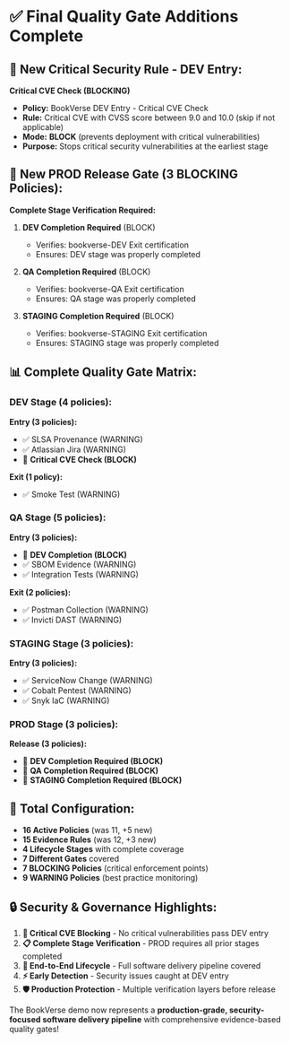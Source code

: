 # ✅ Final Quality Gate Additions Complete

## 🚨 New Critical Security Rule - DEV Entry:
**Critical CVE Check (BLOCKING)**
- **Policy:** BookVerse DEV Entry - Critical CVE Check
- **Rule:** Critical CVE with CVSS score between 9.0 and 10.0 (skip if not applicable) 
- **Mode:** **BLOCK** (prevents deployment with critical vulnerabilities)
- **Purpose:** Stops critical security vulnerabilities at the earliest stage

## 🏁 New PROD Release Gate (3 BLOCKING Policies):
**Complete Stage Verification Required:**

1. **DEV Completion Required** (BLOCK)
   - Verifies: bookverse-DEV Exit certification
   - Ensures: DEV stage was properly completed

2. **QA Completion Required** (BLOCK)  
   - Verifies: bookverse-QA Exit certification
   - Ensures: QA stage was properly completed

3. **STAGING Completion Required** (BLOCK)
   - Verifies: bookverse-STAGING Exit certification  
   - Ensures: STAGING stage was properly completed

## 📊 Complete Quality Gate Matrix:

### DEV Stage (4 policies):
**Entry (3 policies):**
- ✅ SLSA Provenance (WARNING)
- ✅ Atlassian Jira (WARNING)  
- 🚨 **Critical CVE Check (BLOCK)**

**Exit (1 policy):**
- ✅ Smoke Test (WARNING)

### QA Stage (5 policies):
**Entry (3 policies):**
- 🚨 **DEV Completion (BLOCK)**
- ✅ SBOM Evidence (WARNING)
- ✅ Integration Tests (WARNING)

**Exit (2 policies):**
- ✅ Postman Collection (WARNING)
- ✅ Invicti DAST (WARNING)

### STAGING Stage (3 policies):
**Entry (3 policies):**
- ✅ ServiceNow Change (WARNING)
- ✅ Cobalt Pentest (WARNING)
- ✅ Snyk IaC (WARNING)

### PROD Stage (3 policies):
**Release (3 policies):**
- 🚨 **DEV Completion Required (BLOCK)**
- 🚨 **QA Completion Required (BLOCK)**
- 🚨 **STAGING Completion Required (BLOCK)**

## 🎯 Total Configuration:
- **16 Active Policies** (was 11, +5 new)
- **15 Evidence Rules** (was 12, +3 new)
- **4 Lifecycle Stages** with complete coverage
- **7 Different Gates** covered
- **7 BLOCKING Policies** (critical enforcement points)
- **9 WARNING Policies** (best practice monitoring)

## 🔒 Security & Governance Highlights:
1. **🚨 Critical CVE Blocking** - No critical vulnerabilities pass DEV entry
2. **📋 Complete Stage Verification** - PROD requires all prior stages completed
3. **🔄 End-to-End Lifecycle** - Full software delivery pipeline covered
4. **⚡ Early Detection** - Security issues caught at DEV entry
5. **🛡️ Production Protection** - Multiple verification layers before release

The BookVerse demo now represents a **production-grade, security-focused software delivery pipeline** with comprehensive evidence-based quality gates!

